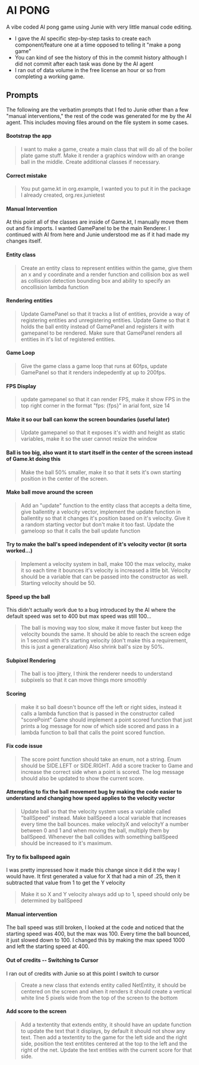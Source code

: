 # AI PONG

A vibe coded AI pong game using Junie with very little manual code editing.

* I gave the AI specific step-by-step tasks to create each component/feature one at a time opposed to telling it "make a pong game"
* You can kind of see the history of this in the commit history although I did not commit after each task was done by the AI agent
* I ran out of data volume in the free license an hour or so from completing a working game.
 
## Prompts

The following are the verbatim prompts that I fed to Junie other than a few "manual interventions," the rest of the code was generated for me by the AI agent.  This includes moving files around on the file system in some cases.

#### Bootstrap the app
> I want to make a game, create a main class that will do all of the boiler plate game stuff.  Make it render a graphics window with an orange ball in the middle.  Create additional classes if necessary.

#### Correct mistake
> You put game.kt in org.example, I wanted you to put it in the package I already created, org.rex.junietest

#### Manual Intervention
At this point all of the classes are inside of Game.kt, I manually move them out and fix imports.  I wanted GamePanel to be the main Renderer.  I continued with AI from here and Junie understood me as if it had made my changes itself.

#### Entity class
> Create an entity class to represent entities within the game, give them an x and y coordinate and a render function and collision box as well as collission detection bounding box and ability to specify an oncollision lambda function

#### Rendering entities
> Update GamePanel so that it tracks a list of entities, provide a way of registering entities and unregistering entities.  Update Game so that it holds the ball entity instead of GamePanel and registers it with gamepanel to be rendered.  Make sure that GamePanel renders all entities in it's list of registered entities.

#### Game Loop
> Give the game class a game loop that runs at 60fps, update GamePanel so that it renders indepedently at up to 200fps.

#### FPS Display
> update gamepanel so that it can render FPS, make it show FPS in the top right corner in the format "fps: {fps}" in arial font, size 14

#### Make it so our ball can konw the screen boundaries (useful later)
> Update gamepanel so that it exposes it's width and height as static variables, make it so the user cannot resize the window

#### Ball is too big, also want it to start itself in the center of the screen instead of Game.kt doing this
> Make the ball 50% smaller, make it so that it sets it's own starting position in the center of the screen.

#### Make ball move around the screen
> Add an "update" function to the entity class that accepts a delta time, give ballentity a velocity vector, implement the update function in ballentity  so that it changes it's position based on it's velocity.  Give it a random starting vector but don't make it too fast.  Update the gameloop so that it calls the ball update function

#### Try to make the ball's speed independent of it's velocity vector (it sorta worked...)
> Implement a velocity system in ball, make 100 the max velocity, make it so each time it bounces it's velocity is increased a little bit.  Velocity should be a variable that can be passed into the constructor as well.  Starting velocity should be 50.

#### Speed up the ball
This didn't actually work due to a bug introduced by the AI where the default speed was set to 400 but max speed was still 100...
> The ball is moving way too slow, make it move faster but keep the velocity bounds the same.  It should be able to reach the screen edge in 1 second with it's starting velocity (don't make this a requirement, this is just a generalization) Also shrink ball's size by 50%.

#### Subpixel Rendering
> The ball is too jittery, I think the renderer needs to understand subpixels so that it can move things more smoothly

#### Scoring 
> make it so ball doesn't bounce off the left or right sides, instead it calls a lambda function that is passed in the constructor called "scorePoint"  Game should implement a point scored function that just prints a log message for now of which side scored and pass in a lambda function to ball that calls the point scored function.

#### Fix code issue
> The score point function should take an enum, not a string.  Enum should be SIDE.LEFT or SIDE.RIGHT.  Add a score tracker to Game and increase the correct side when a point is scored.  The log message should also be updated to show the current score.

#### Attempting to fix the ball movement bug by making the code easier to understand and changing how speed applies to the velocity vector 
> Update ball so that the velocity system uses a variable called "ballSpeed" instead.  Make ballSpeed a local variable that increases every time the ball bounces.  make velocityX and velocityY a number between 0 and 1 and when moving the ball, multiply them by ballSpeed.  Whenever the ball collides with something ballSpeed should be increased to it's maximum.

#### Try to fix ballspeed again
I was pretty impressed how it made this change since it did it the way I would have.  It first generated a value for X that had a min of .25, then it subtracted that value from 1 to get the Y velocity
> Make it so X and Y velocity always add up to 1, speed should only be determined by ballSpeed

#### Manual intervention
The ball speed was still broken, I looked at the code and noticed that the starting speed was 400, but the max was 100.  Every time the ball bounced, it just slowed down to 100.  I changed this by making the max speed 1000 and left the starting speed at 400.

#### Out of credits -- Switching to Cursor
I ran out of credits with Junie so at this point I switch to cursor
> Create a new class that extends entity called NetEntity, it should be centered on the screen and when it renders it should create a vertical white line 5 pixels wide from the top of the screen to the bottom

#### Add score to the screen
> Add a textentity that extends entity, it should have an update function to update the text that it displays, by default it should not show any text.  Then add a textentity to the game for the left side and the right side, position the text entitites centered at the top to the left and the right of the net.  Update the text entities with the current score for that side.